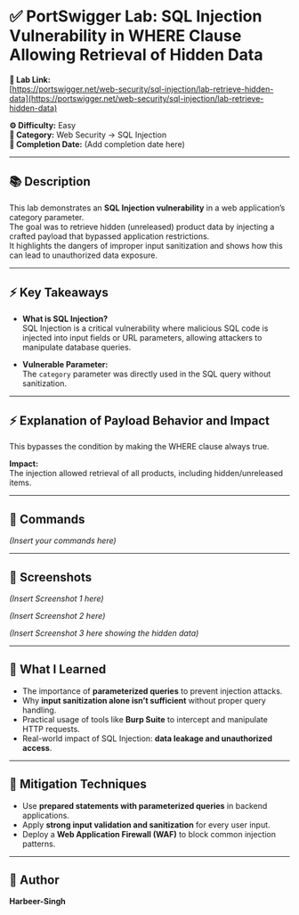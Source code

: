 # ✅ PortSwigger Lab: SQL Injection Vulnerability in WHERE Clause Allowing Retrieval of Hidden Data

**🔗 Lab Link:**  
[https://portswigger.net/web-security/sql-injection/lab-retrieve-hidden-data](https://portswigger.net/web-security/sql-injection/lab-retrieve-hidden-data)

**⚙️ Difficulty:** Easy  
**📂 Category:** Web Security → SQL Injection  
**📅 Completion Date:** (Add completion date here)

---

## 📚 Description

This lab demonstrates an **SQL Injection vulnerability** in a web application’s category parameter.  
The goal was to retrieve hidden (unreleased) product data by injecting a crafted payload that bypassed application restrictions.  
It highlights the dangers of improper input sanitization and shows how this can lead to unauthorized data exposure.

---

## ⚡ Key Takeaways

- **What is SQL Injection?**  
  SQL Injection is a critical vulnerability where malicious SQL code is injected into input fields or URL parameters, allowing attackers to manipulate database queries.

- **Vulnerable Parameter:**  
  The `category` parameter was directly used in the SQL query without sanitization.

---

## ⚡ Explanation of Payload Behavior and Impact

This bypasses the condition by making the WHERE clause always true.

**Impact:**  
The injection allowed retrieval of all products, including hidden/unreleased items.

---

## 🧱 Commands

*(Insert your commands here)*

---

## 📸 Screenshots

*(Insert Screenshot 1 here)*

*(Insert Screenshot 2 here)*

*(Insert Screenshot 3 here showing the hidden data)*

---

## 📝 What I Learned

- The importance of **parameterized queries** to prevent injection attacks.  
- Why **input sanitization alone isn’t sufficient** without proper query handling.  
- Practical usage of tools like **Burp Suite** to intercept and manipulate HTTP requests.  
- Real-world impact of SQL Injection: **data leakage and unauthorized access**.

---

## 🔐 Mitigation Techniques

- Use **prepared statements with parameterized queries** in backend applications.  
- Apply **strong input validation and sanitization** for every user input.  
- Deploy a **Web Application Firewall (WAF)** to block common injection patterns.

---

## 👤 Author

**Harbeer-Singh**
